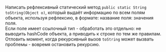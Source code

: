 Написать рефлексивный статический метод `public static String toString(Object o)`, который выдаёт информацию по всем 
полям объекта, используя рефлексию, в формате: название поля: значения поля.  
Если поле имеет ссылочный тип - обработать это отдельно: не выводить hashCode объекта, а приводить к строке по тем же 
правилам.  
Отловить момент, когда рекурсивный вызов `toString` может вызвать проблемы - вовремя остановить рекурсию.